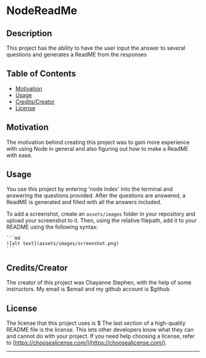 # NodeReadMe

## Description

This project has the ability to have the user input the answer to several questions and generates a ReadME from the responses

## Table of Contents 


- [Motivation](#motivation)
- [Usage](#usage)
- [Credits/Creator](#credits)
- [License](#license)

## Motivation

The motivation behind creating this project was to gain more experience with using Node in general and also figuring out how to make a ReadME with ease.

## Usage
You use this project by entering 'node index' into the terminal and answering the questions provided. After the questions are answered, a ReadME is generated and filled with all the answers included.

To add a screenshot, create an `assets/images` folder in your repository and upload your screenshot to it. Then, using the relative filepath, add it to your README using the following syntax:

    ```md
    ![alt text](assets/images/screenshot.png)
    ```

## Credits/Creator
The creator of this project was Chayanne Stephen, with the help of some instructors. My email is $email and my github account is $github


## License

The license that this project uses is $
The last section of a high-quality README file is the license. This lets other developers know what they can and cannot do with your project. If you need help choosing a license, refer to [https://choosealicense.com/](https://choosealicense.com/).

---

